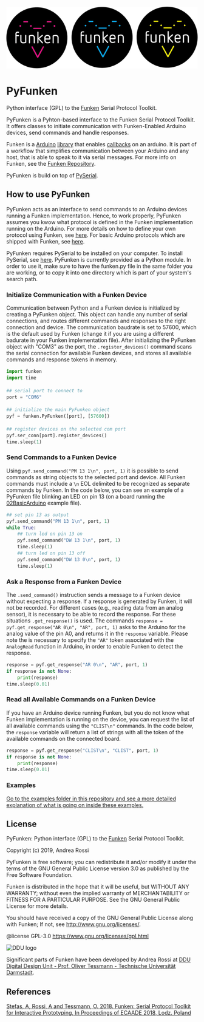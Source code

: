 ![Funken logo](https://github.com/ar0551/PyFunken/blob/master/materials/FNK_LOGO_GITHUB.png)

# PyFunken
Python interface (GPL) to the [Funken](https://github.com/astefas/Funken) Serial Protocol Toolkit.

PyFunken is a Pyhton-based interface to the Funken Serial Protocol Toolkit. It offers classes to initiate communication with Funken-Enabled Arduino devices, send commands and handle responses.

Funken is a [Arduino](https://www.arduino.cc) [library](https://www.arduino.cc/en/Reference/Libraries) that enables [callbacks](https://en.wikipedia.org/wiki/Callback_(computer_programming)) on an arduino. It is part of a workflow that simplifies communication between your Arduino and any host, that is able to speak to it via serial messages.
For more info on Funken, see the [Funken Repository](https://github.com/astefas/Funken).

PyFunken is build on top of [PySerial](https://github.com/pyserial/pyserial).

## How to use PyFunken
PyFunken acts as an interface to send commands to an Arduino devices running a Funken implementation. Hence, to work properly, PyFunken assumes you kwow what protocol is defined in the Funken implementation running on the Arduino. For more details on how to define your own protocol using Funken, see [here](https://github.com/astefas/Funken#how-to-use-funken). For basic Arduino protocols which are shipped with Funken, see [here](https://github.com/astefas/Funken/blob/master/README.md#quickstart).

PyFunken requires PySerial to be installed on your computer. To install PySerial, see [here](https://github.com/pyserial/pyserial/blob/master/documentation/pyserial.rst#installation). PyFunken is currently provided as a Python module. In order to use it, make sure to have the funken.py file in the same folder you are working, or to copy it into one directory which is part of your system's search path.

### Initialize Communication with a Funken Device
Communication between Python and a Funken device is initialized by creating a PyFunken object. This object can handle any number of serial connections, and routes different commands and responses to the right connection and device. The communication baudrate is set to 57600, which is the default used by Funken (change it if you are using a different badurate in your Funken implementation file). After initializing the PyFunken object with "COM3" as the port, the ```.register_devices()``` command scans the serial connection for available Funken devices, and stores all available commands and response tokens in memory.

```python
import funken
import time

## serial port to connect to
port = "COM6"

## initialize the main PyFunken object
pyf = funken.PyFunken([port], [57600])

## register devices on the selected com port
pyf.ser_conn[port].register_devices()
time.sleep(1)
```

### Send Commands to a Funken Device
Using ```pyf.send_command("PM 13 1\n", port, 1)``` it is possible to send commands as string objects to the selected port and device. All Funken commands must include a ```\n``` EOL delimited to be recognized as separate commands by Funken. In the code below, you can see an example of a PyFunken file blinking an LED on pin 13 (on a board running the [02BasicArduino](https://github.com/astefas/Funken/tree/master/src/Funken/examples/02BasicArduino) example file).
```python
## set pin 13 as output
pyf.send_command("PM 13 1\n", port, 1)
while True:
	## turn led on pin 13 on
	pyf.send_command("DW 13 1\n", port, 1)
	time.sleep(1)
	## turn led on pin 13 off
	pyf.send_command("DW 13 0\n", port, 1)
	time.sleep(1)
```

### Ask a Response from a Funken Device
The ```.send_command()``` instruction sends a message to a Funken device without expecting a response. If a response is generated by Funken, it will not be recorded. For different cases (e.g., reading data from an analog sensor), it is necessary to be able to record the response. For these situations ```.get_response()``` is used. The commands ```response = pyf.get_response("AR 0\n", "AR", port, 1)``` asks to the Arduino for the analog value of the pin A0, and returns it in the ```response``` variable. Please note the is necessary to specify the ```"AR"``` token associated with the ```AnalogRead``` function in Arduino, in order to enable Funken to detect the response.
```python
response = pyf.get_response("AR 0\n", "AR", port, 1)
if response is not None:
	print(response)
time.sleep(0.01)
```

### Read all Available Commands on a Funken Device
If you have an Arduino device running Funken, but you do not know what Funken implementation is running on the device, you can request the list of all available commands using the ```"CLIST\n"``` commands. In the code below, the ```response``` variable will return a list of strings with all the token of the available commands on the connected board.
```python
response = pyf.get_response("CLIST\n", "CLIST", port, 1)
if response is not None:
	print(response)
time.sleep(0.01)
```

### Examples
[Go to the examples folder in this repository and see a more detailed explanation of what is going on inside these examples.](https://github.com/ar0551/PyFunken/tree/master/examples)


## License
PyFunken: Python interface (GPL) to the [Funken](https://github.com/astefas/Funken) Serial Protocol Toolkit.

Copyright (c) 2019, Andrea Rossi

PyFunken is free software; you can redistribute it and/or modify it under the terms of the GNU General Public License version 3.0 as published by the Free Software Foundation.

Funken is distributed in the hope that it will be useful, but WITHOUT ANY WARRANTY; without even the implied warranty of MERCHANTABILITY or FITNESS FOR A PARTICULAR PURPOSE. See the GNU General Public License for more details.

You should have received a copy of the GNU General Public License along with Funken; If not, see http://www.gnu.org/licenses/.

@license GPL-3.0 https://www.gnu.org/licenses/gpl.html


![DDU logo](https://github.com/ar0551/PyFunken/tree/master/materials/DDU-logo_BLACK_RGB.png)

Significant parts of Funken have been developed by Andrea Rossi at [DDU Digital Design Unit - Prof. Oliver Tessmann - Technische Universität Darmstadt](http://www.dg.architektur.tu-darmstadt.de/dg/startseite_3/index.de.jsp).

## References
[Stefas, A, Rossi, A and Tessmann, O. 2018. Funken: Serial Protocol Toolkit for Interactive Prototyping, In Proceedings of ECAADE 2018, Lodz. Poland](http://papers.cumincad.org/data/works/att/ecaade2018_388.pdf)





